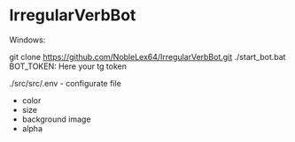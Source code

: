 # IrregularVerbBot


Windows:

git clone https://github.com/NobleLex64/IrregularVerbBot.git
./start_bot.bat
BOT_TOKEN: Here your tg token

./src/src/.env - configurate file
  - color
  - size
  - background image
  - alpha